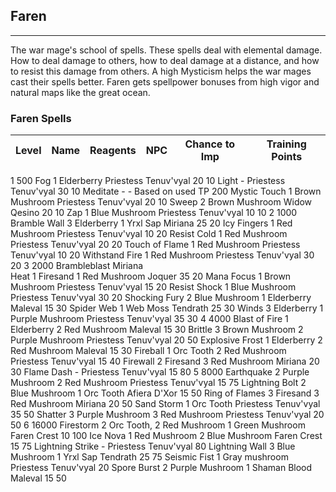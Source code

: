 ## Faren

---

The war mage's school of spells. These spells deal with elemental damage. How to deal damage to others, how to deal damage at a distance, and how to resist this damage from others. A high Mysticism helps the war mages cast their spells better. Faren gets spellpower bonuses from high vigor and natural maps like the great ocean.


### Faren Spells

| Level | Name | Reagents | NPC | Chance to Imp | Training Points |
| ----- | ---- | -------- | --- | ------------- | --------------- |
1	500	Fog	1 Elderberry	Priestess Tenuv'vyal	20	10
Light	-	Priestess Tenuv'vyal	30	10
Meditate	-	-	Based on
used TP	200
Mystic Touch	1 Brown Mushroom	Priestess Tenuv'vyal	20	10
Sweep	2 Brown Mushroom	Widow Qesino	20	10
Zap	1 Blue Mushroom	Priestess Tenuv'vyal	10	10
2	1000	Bramble Wall	3 Elderberry
1 Yrxl Sap	Miriana	25	20
Icy Fingers	1 Red Mushroom	Priestess Tenuv'vyal	10	20
Resist Cold	1 Red Mushroom	Priestess Tenuv'vyal	20	20
Touch of Flame	1 Red Mushroom	Priestess Tenuv'vyal	10	20
Withstand Fire	1 Red Mushroom	Priestess Tenuv'vyal	30	20
3	2000	Brambleblast		Miriana		
Heat	1 Firesand
1 Red Mushroom	Joquer	35	20
Mana Focus	1 Brown Mushroom	Priestess Tenuv'vyal	15	20
Resist Shock	1 Blue Mushroom	Priestess Tenuv'vyal	30	20
Shocking Fury	2 Blue Mushroom
1 Elderberry	Maleval	15	30
Spider Web	1 Web Moss	Tendrath	25	30
Winds	3 Elderberry
1 Purple Mushroom	Priestess Tenuv'vyal	35	30
4	4000	Blast of Fire	1 Elderberry
2 Red Mushroom	Maleval	15	30
Brittle	3 Brown Mushroom
2 Purple Mushroom	Priestess Tenuv'vyal	20	50
Explosive Frost	1 Elderberry
2 Red Mushroom	Maleval	15	30
Fireball	1 Orc Tooth
2 Red Mushroom	Priestess Tenuv'vyal	15	40
Firewall	2 Firesand
3 Red Mushroom	Miriana	20	30
Flame Dash	-	Priestess Tenuv'vyal	15	80
5	8000	Earthquake	2 Purple Mushroom
2 Red Mushroom	Priestess Tenuv'vyal	15	75
Lightning Bolt	2 Blue Mushroom
1 Orc Tooth	Afiera D'Xor	15	50
Ring of Flames	3 Firesand
3 Red Mushroom	Miriana	20	50
Sand Storm	1 Orc Tooth	Priestess Tenuv'vyal	35	50
Shatter	3 Purple Mushroom
3 Red Mushroom	Priestess Tenuv'vyal	20	50
6	16000	Firestorm	2 Orc Tooth,
2 Red Mushroom
1 Green Mushroom	Faren Crest	10	100
Ice Nova	1 Red Mushroom
2 Blue Mushroom	Faren Crest	15	75
Lightning Strike	-	Priestess Tenuv'vyal		80
Lightning Wall	3 Blue Mushroom
1 Yrxl Sap	Tendrath	25	75
Seismic Fist	1 Gray mushroom	Priestess Tenuv'vyal		20
Spore Burst	2 Purple Mushroom
1 Shaman Blood	Maleval	15	50